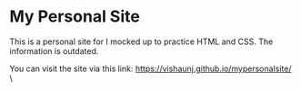 # My Personal Site
This is a personal site for I mocked up to practice HTML and CSS. The information is outdated.

You can visit the site via this link: https://vishaunj.github.io/mypersonalsite/
\
